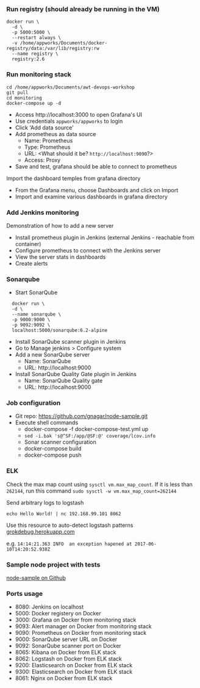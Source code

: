 ### Run registry (should already be running in the VM)

```shell
docker run \
  -d \
  -p 5000:5000 \
  --restart always \
  -v /home/appworks/Documents/docker-registry/data:/var/lib/registry:rw
  --name registry \
  registry:2.6
```

### Run monitoring stack

```shell
cd /home/appworks/Documents/awt-devops-workshop
git pull
cd monitoring
docker-compose up -d
```
- Access http://localhost:3000 to open Grafana's UI
- Use credentials `appworks/appworks` to login
- Click 'Add data source'
- Add prometheus as data source
  - Name: Prometheus
  - Type: Prometheus
  - URL: <What should it be? `http://localhost:9090`?>
  - Access: Proxy
- Save and test, grafana should be able to connect to prometheus

Import the dashboard temples from grafana directory
- From the Grafana menu, choose Dashboards and click on Import
- Import and examine various dashboards in grafana directory

### Add Jenkins monitoring

Demonstration of how to add a new server
- Install prometheus plugin in Jenkins (external Jenkins - reachable from container)
- Configure prometheus to connect with the Jenkins server
- View the server stats in dashboards
- Create alerts

### Sonarqube

- Start SonarQube
```shell
  docker run \
  -d \
  --name sonarqube \
  -p 9000:9000 \
  -p 9092:9092 \
  localhost:5000/sonarqube:6.2-alpine
```
- Install SonarQube scanner plugin in Jenkins
- Go to Manage jenkins > Configure system
- Add a new SonarQube server
  - Name: SonarQube
  - URL: http://localhost:9000
- Install SonarQube Quality Gate plugin in Jenkins
  - Name: SonarQube Quality gate
  - URL: http://localhost:9000

### Job configuration
- Git repo: https://github.com/gnagar/node-sample.git
- Execute shell commands
  - docker-compose -f docker-compose-test.yml up
  - `sed -i.bak 's@^SF:/app/@SF:@' coverage/lcov.info`
  - Sonar scanner configuration
  - docker-compose build
  - docker-compose push

### ELK

Check the max map count using `sysctl vm.max_map_count`. If it is less than `262144`, run this command `sudo sysctl -w vm.max_map_count=262144`

Send arbitrary logs to logstash
```shell
echo Hello World! | nc 192.168.99.101 8062
```

Use this resource to auto-detect logstash patterns [grokdebug.herokuapp.com](https://grokdebug.herokuapp.com/discover)

e.g. `14:14:21.363 INFO  an exception hapened at 2017-06-10T14:20:52.938Z`

### Sample node project with tests

[node-sample on Github](https://github.com/gnagar/node-sample)

### Ports usage

- 8080: Jenkins on localhost
- 5000: Docker registery on Docker
- 3000: Grafana on Docker from monitoring stack
- 9093: Alert manager on Docker from monitoring stack
- 9090: Prometheus on Docker from monitoring stack
- 9000: SonarQube server URL on Docker
- 9092: SonarQube scanner port on Docker
- 8065: Kibana on Docker from ELK stack
- 8062: Logstash on Docker from ELK stack
- 9200: Elasticsearch on Docker from ELK stack
- 9300: Elasticsearch on Docker from ELK stack
- 8061: Nginx on Docker from ELK stack

